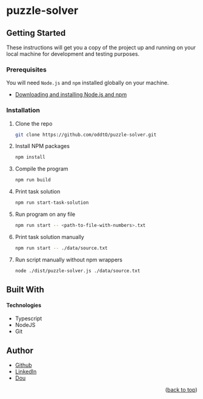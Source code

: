 # puzzle-solver







<!-- GETTING STARTED -->
## Getting Started

These instructions will get you a copy of the project up and running on your local machine for development and testing purposes.

### Prerequisites

You will need `Node.js` and `npm` installed globally on your machine.
* [Downloading and installing Node.js and npm](https://docs.npmjs.com/downloading-and-installing-node-js-and-npm)

### Installation

1. Clone the repo
   ```sh
   git clone https://github.com/oddtO/puzzle-solver.git
   ```
2. Install NPM packages
   ```sh
   npm install
   ```
3. Compile the program
   ```sh
   npm run build
   ```
4. Print task solution 
   ```sh
   npm run start-task-solution
   ```
5. Run program on any file 
   ```sh
   npm run start -- <path-to-file-with-numbers>.txt
   ```
6. Print task solution manually 
   ```sh
   npm run start -- ./data/source.txt
   ```
7. Run script manually without npm wrappers 
   ```sh
   node ./dist/puzzle-solver.js ./data/source.txt
   ```





## Built With

#### Technologies

* Typescript
* NodeJS
* Git



<!-- AUTHORS -->
## Author

* [Github](https://github.com/oddtO)
* [LinkedIn](https://www.linkedin.com/in/dmytro-yefimov-316690207/)
* [Dou](https://dou.ua/users/oddto/)
<p align="right">(<a href="#top">back to top</a>)</p>


